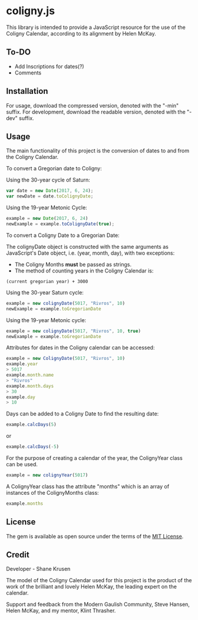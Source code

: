 # coligny.js

This library is intended to provide a JavaScript resource for the use of the Coligny Calendar, according to its alignment by Helen McKay. 

## To-DO

- Add Inscriptions for dates(?)
- Comments

## Installation

For usage, download the compressed version, denoted with the "-min" suffix.
For development, download the readable version, denoted with the "-dev" suffix. 

## Usage

The main functionality of this project is the conversion of dates to and from the Coligny Calendar.

To convert a Gregorian date to Coligny:

Using the 30-year cycle of Saturn:

```javascript
var date = new Date(2017, 6, 24);
var newDate = date.toColignyDate;
```

Using the 19-year Metonic Cycle:

```javascript
example = new Date(2017, 6, 24)
newExample = example.toColignyDate(true);
```

To convert a Coligny Date to a Gregorian Date:

The colignyDate object is constructed with the same arguments as JavaScript's Date object, i.e. (year, month, day), with two exceptions:

- The Coligny Months **must** be passed as strings. 
- The method of counting years in the Coligny Calendar is:

`(current gregorian year) + 3000`

Using the 30-year Saturn cycle:

```javascript
example = new colignyDate(5017, "Rivros", 10)
newExample = example.toGregorianDate
```

Using the 19-year Metonic cycle:

```javascript
example = new colignyDate(5017, "Rivros", 10, true)
newExample = example.toGregorianDate
```

Attributes for dates in the Coligny calendar can be accessed:

```javascript
example = new ColignyDate(5017, "Rivros", 10)
example.year
> 5017
example.month.name
> "Rivros"
example.month.days
> 30
example.day
> 10
```

Days can be added to a Coligny Date to find the resulting date:

```javascript
example.calcDays(5)
```
or 

```javascript
example.calcDays(-5)
```

For the purpose of creating a calendar of the year, the ColignyYear class can be used.

```javascript
example = new colignyYear(5017)
```

A ColignyYear class has the attribute "months" which is an array of instances of the ColignyMonths class:

```javascript
example.months
```

## License

The gem is available as open source under the terms of the [MIT License](http://opensource.org/licenses/MIT).

## Credit

Developer - Shane Krusen

The model of the Coligny Calendar used for this project is the product of the work of the brilliant and lovely Helen McKay, the leading expert on the calendar.

Support and feedback from the Modern Gaulish Community, Steve Hansen, Helen McKay, and my mentor, Klint Thrasher.
